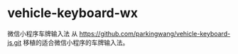 # vehicle-keyboard-wx
微信小程序车牌输入法
从 https://github.com/parkingwang/vehicle-keyboard-js.git 移植的适合微信小程序的车牌输入法。
